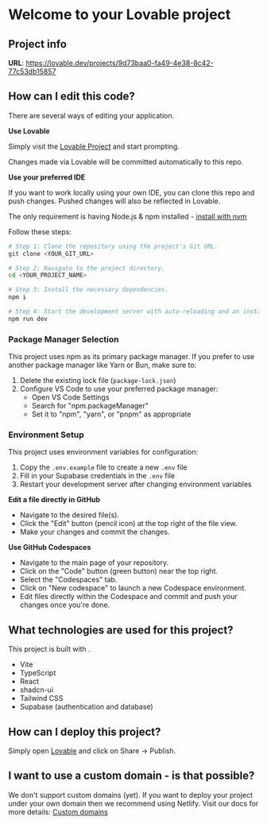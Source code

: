 # Welcome to your Lovable project

## Project info

**URL**: https://lovable.dev/projects/9d73baa0-fa49-4e38-8c42-77c53db15857

## How can I edit this code?

There are several ways of editing your application.

**Use Lovable**

Simply visit the [Lovable Project](https://lovable.dev/projects/9d73baa0-fa49-4e38-8c42-77c53db15857) and start prompting.

Changes made via Lovable will be committed automatically to this repo.

**Use your preferred IDE**

If you want to work locally using your own IDE, you can clone this repo and push changes. Pushed changes will also be reflected in Lovable.

The only requirement is having Node.js & npm installed - [install with nvm](https://github.com/nvm-sh/nvm#installing-and-updating)

Follow these steps:

```sh
# Step 1: Clone the repository using the project's Git URL.
git clone <YOUR_GIT_URL>

# Step 2: Navigate to the project directory.
cd <YOUR_PROJECT_NAME>

# Step 3: Install the necessary dependencies.
npm i

# Step 4: Start the development server with auto-reloading and an instant preview.
npm run dev
```

### Package Manager Selection

This project uses npm as its primary package manager. If you prefer to use another package manager like Yarn or Bun, make sure to:

1. Delete the existing lock file (`package-lock.json`)
2. Configure VS Code to use your preferred package manager:
   - Open VS Code Settings
   - Search for "npm.packageManager"
   - Set it to "npm", "yarn", or "pnpm" as appropriate

### Environment Setup

This project uses environment variables for configuration:

1. Copy the `.env.example` file to create a new `.env` file
2. Fill in your Supabase credentials in the `.env` file
3. Restart your development server after changing environment variables

**Edit a file directly in GitHub**

- Navigate to the desired file(s).
- Click the "Edit" button (pencil icon) at the top right of the file view.
- Make your changes and commit the changes.

**Use GitHub Codespaces**

- Navigate to the main page of your repository.
- Click on the "Code" button (green button) near the top right.
- Select the "Codespaces" tab.
- Click on "New codespace" to launch a new Codespace environment.
- Edit files directly within the Codespace and commit and push your changes once you're done.

## What technologies are used for this project?

This project is built with .

- Vite
- TypeScript
- React
- shadcn-ui
- Tailwind CSS
- Supabase (authentication and database)

## How can I deploy this project?

Simply open [Lovable](https://lovable.dev/projects/9d73baa0-fa49-4e38-8c42-77c53db15857) and click on Share -> Publish.

## I want to use a custom domain - is that possible?

We don't support custom domains (yet). If you want to deploy your project under your own domain then we recommend using Netlify. Visit our docs for more details: [Custom domains](https://docs.lovable.dev/tips-tricks/custom-domain/)
